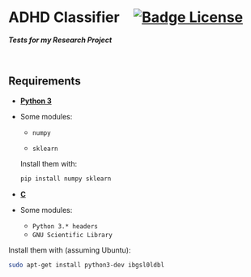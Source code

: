 # ADHD Classifier [![Badge License]][License]

***Tests for my Research Project***

<br>

## Requirements

- **[Python 3]**

- Some modules:
  
  - `numpy`
  
  - `sklearn`
  
  
  Install them with:
  
  ```sh
  pip install numpy sklearn
  ```
 - **[C]**
 - Some modules:
   -  `Python 3.* headers`
   -  `GNU Scientific Library`
 
 Install them with (assuming Ubuntu):
 ```sh
 sudo apt-get install python3-dev ibgsl0ldbl
 ```
 <br>

<!----------------------------------------------------------------------------->

[Badge License]: https://img.shields.io/badge/License-MIT-yellow.svg?style=for-the-badge

[License]: LICENSE

[Python 3]: https://www.python.org/downloads/

[C]: https://gcc.gnu.org/
